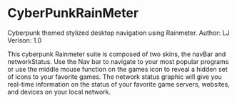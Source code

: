 # CyberPunkRainMeter
Cyberpunk themed stylized desktop navigation using Rainmeter.
Author: LJ
Verison: 1.0

This cyberpunk Rainmeter suite is composed of two skins, the navBar and networkStatus. Use the Nav bar to navigate to your most popular programs or use the middle mouse function on the games icon to reveal a hidden set of icons to your favorite games. The network status graphic will give you real-time information on the status of your favorite game servers, websites, and devices on your local network.

